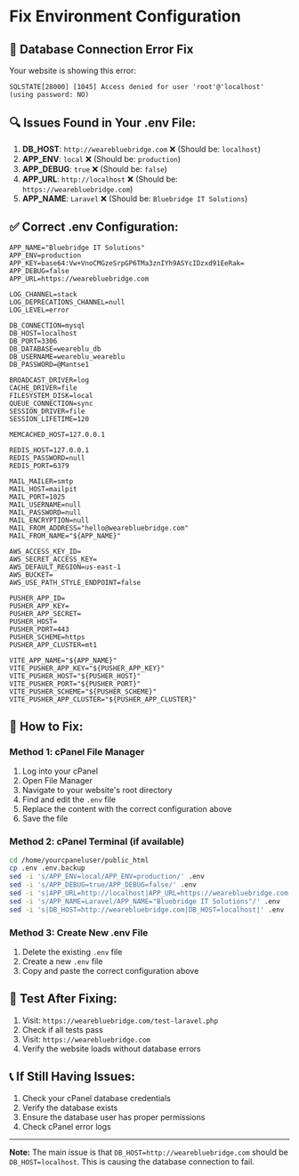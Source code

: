 # Fix Environment Configuration

## 🚨 **Database Connection Error Fix**

Your website is showing this error:
```
SQLSTATE[28000] [1045] Access denied for user 'root'@'localhost' (using password: NO)
```

## 🔍 **Issues Found in Your .env File:**

1. **DB_HOST**: `http://wearebluebridge.com` ❌ (Should be: `localhost`)
2. **APP_ENV**: `local` ❌ (Should be: `production`)
3. **APP_DEBUG**: `true` ❌ (Should be: `false`)
4. **APP_URL**: `http://localhost` ❌ (Should be: `https://wearebluebridge.com`)
5. **APP_NAME**: `Laravel` ❌ (Should be: `Bluebridge IT Solutions`)

## ✅ **Correct .env Configuration:**

```env
APP_NAME="Bluebridge IT Solutions"
APP_ENV=production
APP_KEY=base64:Vw+VnoCMGzeSrpGP6TMa3znIYh9ASYcIDzxd91EeRak=
APP_DEBUG=false
APP_URL=https://wearebluebridge.com

LOG_CHANNEL=stack
LOG_DEPRECATIONS_CHANNEL=null
LOG_LEVEL=error

DB_CONNECTION=mysql
DB_HOST=localhost
DB_PORT=3306
DB_DATABASE=weareblu_db
DB_USERNAME=weareblu_weareblu
DB_PASSWORD=@Mantse1

BROADCAST_DRIVER=log
CACHE_DRIVER=file
FILESYSTEM_DISK=local
QUEUE_CONNECTION=sync
SESSION_DRIVER=file
SESSION_LIFETIME=120

MEMCACHED_HOST=127.0.0.1

REDIS_HOST=127.0.0.1
REDIS_PASSWORD=null
REDIS_PORT=6379

MAIL_MAILER=smtp
MAIL_HOST=mailpit
MAIL_PORT=1025
MAIL_USERNAME=null
MAIL_PASSWORD=null
MAIL_ENCRYPTION=null
MAIL_FROM_ADDRESS="hello@wearebluebridge.com"
MAIL_FROM_NAME="${APP_NAME}"

AWS_ACCESS_KEY_ID=
AWS_SECRET_ACCESS_KEY=
AWS_DEFAULT_REGION=us-east-1
AWS_BUCKET=
AWS_USE_PATH_STYLE_ENDPOINT=false

PUSHER_APP_ID=
PUSHER_APP_KEY=
PUSHER_APP_SECRET=
PUSHER_HOST=
PUSHER_PORT=443
PUSHER_SCHEME=https
PUSHER_APP_CLUSTER=mt1

VITE_APP_NAME="${APP_NAME}"
VITE_PUSHER_APP_KEY="${PUSHER_APP_KEY}"
VITE_PUSHER_HOST="${PUSHER_HOST}"
VITE_PUSHER_PORT="${PUSHER_PORT}"
VITE_PUSHER_SCHEME="${PUSHER_SCHEME}"
VITE_PUSHER_APP_CLUSTER="${PUSHER_APP_CLUSTER}"
```

## 🔧 **How to Fix:**

### **Method 1: cPanel File Manager**
1. Log into your cPanel
2. Open File Manager
3. Navigate to your website's root directory
4. Find and edit the `.env` file
5. Replace the content with the correct configuration above
6. Save the file

### **Method 2: cPanel Terminal (if available)**
```bash
cd /home/yourcpaneluser/public_html
cp .env .env.backup
sed -i 's/APP_ENV=local/APP_ENV=production/' .env
sed -i 's/APP_DEBUG=true/APP_DEBUG=false/' .env
sed -i 's|APP_URL=http://localhost|APP_URL=https://wearebluebridge.com|' .env
sed -i 's/APP_NAME=Laravel/APP_NAME="Bluebridge IT Solutions"/' .env
sed -i 's|DB_HOST=http://wearebluebridge.com|DB_HOST=localhost|' .env
```

### **Method 3: Create New .env File**
1. Delete the existing `.env` file
2. Create a new `.env` file
3. Copy and paste the correct configuration above

## 🧪 **Test After Fixing:**

1. Visit: `https://wearebluebridge.com/test-laravel.php`
2. Check if all tests pass
3. Visit: `https://wearebluebridge.com`
4. Verify the website loads without database errors

## 📞 **If Still Having Issues:**

1. Check your cPanel database credentials
2. Verify the database exists
3. Ensure the database user has proper permissions
4. Check cPanel error logs

---

**Note:** The main issue is that `DB_HOST=http://wearebluebridge.com` should be `DB_HOST=localhost`. This is causing the database connection to fail.
